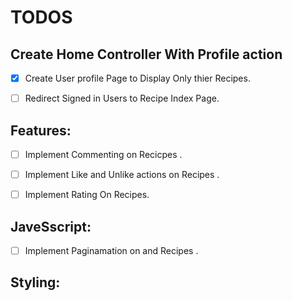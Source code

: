TODOS
=====

## Create Home Controller With Profile action
- [x] Create User profile Page to Display Only thier Recipes.
- [ ] Redirect Signed in Users to Recipe Index Page.


## Features:

- [ ] Implement Commenting on Recicpes .
- [ ] Implement Like and Unlike actions on Recipes .
- [ ] Implement Rating On Recipes.




## JaveSscript:

- [ ] Implement Paginamation on and Recipes .


## Styling:
